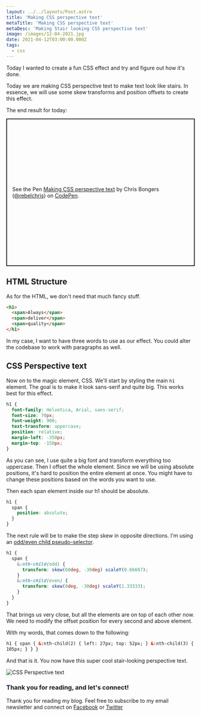 ```yaml
---
layout: ../../layouts/Post.astro
title: 'Making CSS perspective text'
metaTitle: 'Making CSS perspective text'
metaDesc: 'Making Stair looking CSS perspective text'
image: /images/12-04-2021.jpg
date: 2021-04-12T03:00:00.000Z
tags:
  - css
---
```


Today I wanted to create a fun CSS effect and try and figure out how it's done.

Today we are making CSS perspective text to make text look like stairs.
In essence, we will use some skew transforms and position offsets to create this effect.

The end result for today:

<p class="codepen" data-height="394" data-theme-id="dark" data-default-tab="result" data-user="rebelchris" data-slug-hash="LYxzvBy" style="height: 394px; box-sizing: border-box; display: flex; align-items: center; justify-content: center; border: 2px solid; margin: 1em 0; padding: 1em;" data-pen-title="Making CSS perspective text">
  <span>See the Pen <a href="https://codepen.io/rebelchris/pen/LYxzvBy">
  Making CSS perspective text</a> by Chris Bongers (<a href="https://codepen.io/rebelchris">@rebelchris</a>)
  on <a href="https://codepen.io">CodePen</a>.</span>
</p>
<script async defer src="https://cpwebassets.codepen.io/assets/embed/ei.js"></script>

## HTML Structure

As for the HTML, we don't need that much fancy stuff.

```html
<h1>
  <span>Always</span>
  <span>deliver</span>
  <span>quality</span>
</h1>
```

In my case, I want to have three words to use as our effect.
You could alter the codebase to work with paragraphs as well.

## CSS Perspective text

Now on to the magic element, CSS.
We'll start by styling the main `h1` element. The goal is to make it look sans-serif and quite big.
This works best for this effect.

```css
h1 {
  font-family: Helvetica, Arial, sans-serif;
  font-size: 70px;
  font-weight: 900;
  text-transform: uppercase;
  position: relative;
  margin-left: -350px;
  margin-top: -150px;
}
```

As you can see, I use quite a big font and transform everything too uppercase.
Then I offset the whole element. Since we will be using absolute positions, it's hard to position the entire element at once.
You might have to change these positions based on the words you want to use.

Then each span element inside our h1 should be absolute.

```css
h1 {
  span {
    position: absolute;
  }
}
```

The next rule will be to make the step skew in opposite directions. I'm using an [odd/even child pseudo-selector](https://daily-dev-tips.com/posts/css-pseudo-elements/).

```css
h1 {
  span {
    &:nth-child(odd) {
      transform: skew(60deg, -30deg) scaleY(0.66667);
    }
    &:nth-child(even) {
      transform: skew(0deg, -30deg) scaleY(1.33333);
    }
  }
}
```

That brings us very close, but all the elements are on top of each other now.
We need to modify the offset position for every second and above element.

With my words, that comes down to the following:

```html
h1 { span { &:nth-child(2) { left: 27px; top: 52px; } &:nth-child(3) { left: 54px; top:
105px; } } }
```

And that is it. You now have this super cool stair-looking perspective text.

![CSS Perspective text](https://cdn.hashnode.com/res/hashnode/image/upload/v1617862678888/NyjslbL_N.png)

### Thank you for reading, and let's connect!

Thank you for reading my blog. Feel free to subscribe to my email newsletter and connect on [Facebook](https://www.facebook.com/DailyDevTipsBlog) or [Twitter](https://twitter.com/DailyDevTips1)
